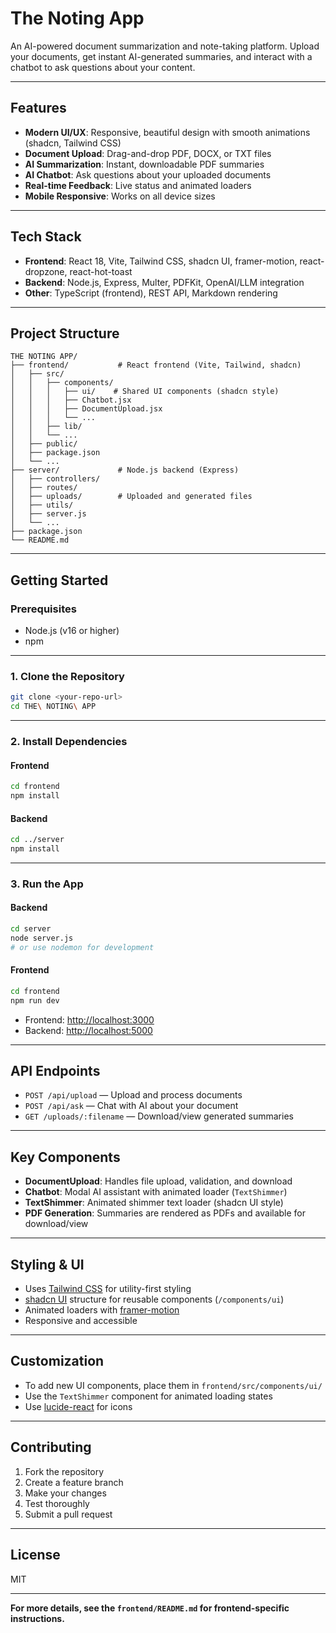 # The Noting App

An AI-powered document summarization and note-taking platform. Upload your documents, get instant AI-generated summaries, and interact with a chatbot to ask questions about your content.

---

## Features

- **Modern UI/UX**: Responsive, beautiful design with smooth animations (shadcn, Tailwind CSS)
- **Document Upload**: Drag-and-drop PDF, DOCX, or TXT files
- **AI Summarization**: Instant, downloadable PDF summaries
- **AI Chatbot**: Ask questions about your uploaded documents
- **Real-time Feedback**: Live status and animated loaders
- **Mobile Responsive**: Works on all device sizes

---

## Tech Stack

- **Frontend**: React 18, Vite, Tailwind CSS, shadcn UI, framer-motion, react-dropzone, react-hot-toast
- **Backend**: Node.js, Express, Multer, PDFKit, OpenAI/LLM integration
- **Other**: TypeScript (frontend), REST API, Markdown rendering

---

## Project Structure

```
THE NOTING APP/
├── frontend/           # React frontend (Vite, Tailwind, shadcn)
│   ├── src/
│   │   ├── components/
│   │   │   ├── ui/    # Shared UI components (shadcn style)
│   │   │   ├── Chatbot.jsx
│   │   │   ├── DocumentUpload.jsx
│   │   │   └── ...
│   │   ├── lib/
│   │   └── ...
│   ├── public/
│   ├── package.json
│   └── ...
├── server/             # Node.js backend (Express)
│   ├── controllers/
│   ├── routes/
│   ├── uploads/        # Uploaded and generated files
│   ├── utils/
│   ├── server.js
│   └── ...
├── package.json
└── README.md
```

---

## Getting Started

### Prerequisites

- Node.js (v16 or higher)
- npm

---

### 1. Clone the Repository

```bash
git clone <your-repo-url>
cd THE\ NOTING\ APP
```

---

### 2. Install Dependencies

#### Frontend

```bash
cd frontend
npm install
```

#### Backend

```bash
cd ../server
npm install
```

---

### 3. Run the App

#### Backend

```bash
cd server
node server.js
# or use nodemon for development
```

#### Frontend

```bash
cd frontend
npm run dev
```

- Frontend: [http://localhost:3000](http://localhost:3000)
- Backend: [http://localhost:5000](http://localhost:5000)

---

## API Endpoints

- `POST /api/upload` — Upload and process documents
- `POST /api/ask` — Chat with AI about your document
- `GET /uploads/:filename` — Download/view generated summaries

---

## Key Components

- **DocumentUpload**: Handles file upload, validation, and download
- **Chatbot**: Modal AI assistant with animated loader (`TextShimmer`)
- **TextShimmer**: Animated shimmer text loader (shadcn UI style)
- **PDF Generation**: Summaries are rendered as PDFs and available for download/view

---

## Styling & UI

- Uses [Tailwind CSS](https://tailwindcss.com/) for utility-first styling
- [shadcn UI](https://ui.shadcn.com/) structure for reusable components (`/components/ui`)
- Animated loaders with [framer-motion](https://www.framer.com/motion/)
- Responsive and accessible

---

## Customization

- To add new UI components, place them in `frontend/src/components/ui/`
- Use the `TextShimmer` component for animated loading states
- Use [lucide-react](https://lucide.dev/) for icons

---

## Contributing

1. Fork the repository
2. Create a feature branch
3. Make your changes
4. Test thoroughly
5. Submit a pull request

---

## License

MIT

---

**For more details, see the `frontend/README.md` for frontend-specific instructions.**
